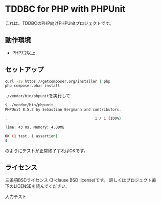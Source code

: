 TDDBC for PHP with PHPUnit
==========================

これは、TDDBCのPHP向けPHPUnitプロジェクトです。

動作環境
--------

* PHP7.2以上

セットアップ
------------

```sh
curl -sS https://getcomposer.org/installer | php
php composer.phar install
```

`./vendor/bin/phpunit`を実行して

```sh
$ ./vendor/bin/phpunit
PHPUnit 8.5.2 by Sebastian Bergmann and contributors.

.                                        1 / 1 (100%)

Time: 43 ms, Memory: 4.00MB

OK (1 test, 1 assertion)
$ 
```

のようにテストが正常終了すればOKです。

ライセンス
---------

三条項BSDライセンス (3-clause BSD license)です。
詳しくはプロジェクト直下のLICENSEを読んでください。

入力テスト
